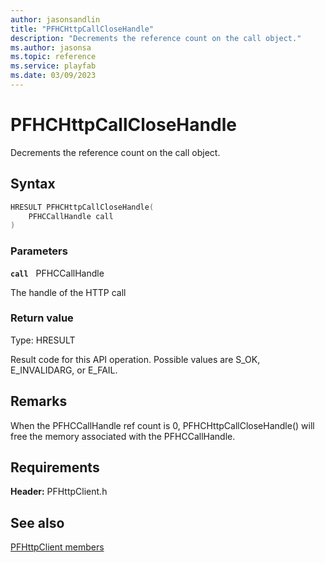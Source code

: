 ```yaml
---
author: jasonsandlin
title: "PFHCHttpCallCloseHandle"
description: "Decrements the reference count on the call object."
ms.author: jasonsa
ms.topic: reference
ms.service: playfab
ms.date: 03/09/2023
---
```


# PFHCHttpCallCloseHandle  

Decrements the reference count on the call object.  

## Syntax  
  
```cpp
HRESULT PFHCHttpCallCloseHandle(  
    PFHCCallHandle call  
)  
```  
  
### Parameters  
  
**`call`** &nbsp; PFHCCallHandle  
  
The handle of the HTTP call  
  
  
### Return value
Type: HRESULT
  
Result code for this API operation. Possible values are S_OK, E_INVALIDARG, or E_FAIL.
  
## Remarks  
  
When the PFHCCallHandle ref count is 0, PFHCHttpCallCloseHandle() will free the memory associated with the PFHCCallHandle.
  
## Requirements  
  
**Header:** PFHttpClient.h
  
## See also  
[PFHttpClient members](../pfhttpclient_members.md)  

  
  
